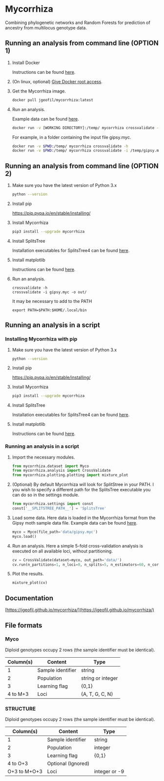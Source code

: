 # Mycorrhiza
Combining phylogenetic networks and Random Forests for prediction of ancestry from multilocus genotype data.

## Running an analysis from command line (OPTION 1)

1. Install Docker

   Instructions can be found [here](https://docs.docker.com/install/).
1. (On linux, optional) [Give Docker root access](https://docs.docker.com/install/linux/linux-postinstall/#manage-docker-as-a-non-root-user).

2. Get the Mycorrhiza image.
   
   ```bash
   docker pull jgeofil/mycorrhiza:latest
   ```

3. Run an analysis.
    
    Example data can be found [here](https://github.com/jgeofil/mycorrhiza/tree/master/examples/data).
    
    ```bash
    docker run -v [WORKING DIRECTORY]:/temp/ mycorrhiza crossvalidate -i /temp/[INPUT FILE] -o /temp
    ```
   
    For example, in a folder containing the input file gipsy.myc.
   
    ```bash
    docker run -v $PWD:/temp/ mycorrhiza crossvalidate -h
    docker run -v $PWD:/temp/ mycorrhiza crossvalidate -i /temp/gipsy.myc -o /temp
    ```


## Running an analysis from command line (OPTION 2)

1. Make sure you have the latest version of Python 3.x

    ```bash
    python --version
    ```

2. Install pip

   https://pip.pypa.io/en/stable/installing/

3. Install Mycorrhiza

    ```bash
    pip3 install --upgrade mycorrhiza
    ```

4. Install SplitsTree

    Installation executables for SplitsTree4 can be
    found [here](http://ab.inf.uni-tuebingen.de/data/software/splitstree4/download/welcome.html).

5. Install matplotlib

    Instructions can be found [here](https://matplotlib.org/users/installing.html).

6. Run an analysis.

   ```
   crossvalidate -h
   crossvalidate -i gipsy.myc -o out/
   ```

   It may be necessary to add to the PATH
   ```
   export PATH=$PATH:$HOME/.local/bin
   ```

## Running an analysis in a script 

### Installing Mycorrhiza with pip

1. Make sure you have the latest version of Python 3.x

    ```bash
    python --version
    ```

2. Install pip

   https://pip.pypa.io/en/stable/installing/

3. Install Mycorrhiza

    ```bash
    pip3 install --upgrade mycorrhiza
    ```

4. Install SplitsTree

    Installation executables for SplitsTree4 can be 
    found [here](http://ab.inf.uni-tuebingen.de/data/software/splitstree4/download/welcome.html).

5. Install matplotlib

    Instructions can be found [here](https://matplotlib.org/users/installing.html).

### Running an analysis in a script

1. Import the necessary modules.
    
    ```python
    from mycorrhiza.dataset import Myco
    from mycorrhiza.analysis import CrossValidate
    from mycorrhiza.plotting.plotting import mixture_plot
    ```
2. (Optional) By default Mycorrhiza will look for SplitStree in your PATH. 
I you wish to specify a different path for the SplitsTree executable you can do so in the settings module.

    ```python
    from mycorrhiza.settings import const
    const['__SPLITSTREE_PATH__'] = 'SplitsTree'
 
    ```
3. Load some data. Here data is loaded in the Mycorrhiza format from the Gipsy moth sample data file.
	Example data can be found [here](https://github.com/jgeofil/mycorrhiza/tree/master/examples/data).

    ```python
    myco = Myco(file_path='data/gipsy.myc')
    myco.load()
    ```

4. Run an analysis. Here a simple 5-fold cross-validation analysis is executed on all available loci,
without partitioning.

    ```python
    cv = CrossValidate(dataset=myco, out_path='data/')
	cv.run(n_partitions=1, n_loci=0, n_splits=5, n_estimators=60, n_cores=1)
    ```
    
5. Plot the results.

    ```python
    mixture_plot(cv)
    ```
    
## Documentation

[https://jgeofil.github.io/mycorrhiza/](https://jgeofil.github.io/mycorrhiza/)


## File formats

### Myco

Diploid genotypes occupy 2 rows (the sample identifier must be identical).

| Column(s) | Content           | Type                       |
| --------- | ----------------- | -------------------------- |
| 1         | Sample identifier | string                     |
| 2         | Population   	    | string or integer          |
| 3         | Learning flag     | {0,1}                      |
| 4 to M+3  | Loci	            | {A, T, G, C, N}            |

### STRUCTURE

Diploid genotypes occupy 2 rows (the sample identifier must be identical).

| Column(s)     | Content           | Type                       |
| ------------- | ----------------- | -------------------------- |
| 1             | Sample identifier | string                     |
| 2             | Population   	    | integer                    |
| 3             | Learning flag     | {0,1}                      |
| 4 to O+3      | Optional (Ignored)|                            |
| O+3 to M+O+3  | Loci	            | integer or -9              |

